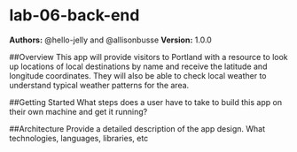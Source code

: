 # lab-06-back-end

**Authors:** @hello-jelly and @allisonbusse
**Version:** 1.0.0

##Overview
This app will provide visitors to Portland with a resource to look up locations of local destinations by name and receive the latitude and longitude coordinates. They will also be able to check local weather to understand typical weather patterns for the area. 

##Getting Started
What steps does a user have to take to build this app on their own machine and get it running?

##Architecture
Provide a detailed description of the app design. What technologies, languages, libraries, etc